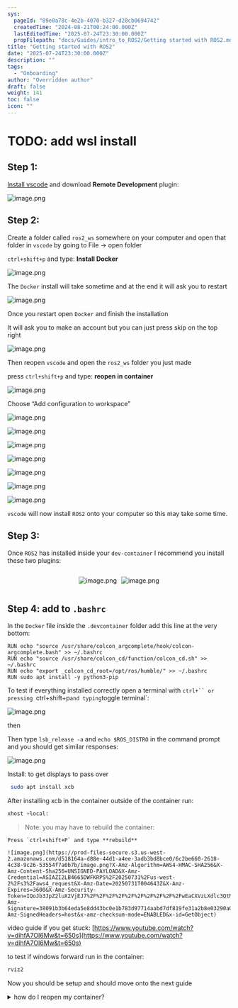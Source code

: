 ```yaml
---
sys:
  pageId: "89e0a78c-4e2b-4070-b327-d28cb0694742"
  createdTime: "2024-08-21T00:24:00.000Z"
  lastEditedTime: "2025-07-24T23:30:00.000Z"
  propFilepath: "docs/Guides/intro_to_ROS2/Getting started with ROS2.md"
title: "Getting started with ROS2"
date: "2025-07-24T23:30:00.000Z"
description: ""
tags:
  - "Onboarding"
author: "Overridden author"
draft: false
weight: 141
toc: false
icon: ""
---
```


# TODO: add wsl install

## Step 1:

[Install vscode](https://code.visualstudio.com/download) and download **Remote Development** plugin:

![image.png](https://prod-files-secure.s3.us-west-2.amazonaws.com/d518164a-d88e-44d1-a4ee-3adb3bd8bce0/efb52993-1881-4a40-b95e-6f020334f022/image.png?X-Amz-Algorithm=AWS4-HMAC-SHA256&X-Amz-Content-Sha256=UNSIGNED-PAYLOAD&X-Amz-Credential=ASIAZI2LB466URYBU4PM%2F20250731%2Fus-west-2%2Fs3%2Faws4_request&X-Amz-Date=20250731T004639Z&X-Amz-Expires=3600&X-Amz-Security-Token=IQoJb3JpZ2luX2VjEJ7%2F%2F%2F%2F%2F%2F%2F%2F%2F%2FwEaCXVzLXdlc3QtMiJHMEUCIDTtrUnOmzPlmhTt241xzP8Vqh3ud3Qj3AoMGxqen36cAiEArCwMbcLpJT%2FW8KmrNsHaqauqPiT4ZpTDRKRyz91ehXUqiAQIx%2F%2F%2F%2F%2F%2F%2F%2F%2F%2F%2FARAAGgw2Mzc0MjMxODM4MDUiDMBrCS3RuxF6pYLkxSrcA%2BBYitYaN3zESuqugfAR2c9k7BnBfgNZD5i57q35OoMP0uj3JcW2pdR7ho39IJ0PQ75hzH5P11IOJEpOPQdYxsiz6wmFhzeIM5XHVc%2FoQVgtvKuIvlnlMrdEz4qkLAbeFG8CsHM7CVlGwKuI0NSGywTx%2B4z85eKJmK3d0Yymtge1cv9ngnbwpECJpC6HCor4wSebT7ynlNlbKRAPpJ28q2by14dHRXAR8VTAf3Omj4S8gNfNPmdh3Mosrih%2FIzp2KLSo%2BsGIUVKU%2BNObpuZmuwaArjCqPgdv%2FQdDNE5aa6y6jEHCxCXxWxuYg1ex5tOtF7yRjPpWqAvldc3vSnpuvkrLFcndrLG5e91jbe5Fq5vV2ptBtxtY5Cy3Wa3NRvza7v8WkYP9aG%2Fzgfs9a4iMY9EyXkJY9Y2G%2Bz20RJcXGW0RM81XLPGNiMG2JtSe92T30Fy6bWjb8%2FuIqL0a%2B8LfFvpgzaIuimVy%2FVzvxdFkT1H2ihW43qSWA9Fv%2Fr4CLCGneuEcpw%2FqVvAirTZB10GFKQLl6CA7LMbIRSvOgARP%2BBQaoeEl7qe1SJ6tAoDCMb5cxn3QW9euNIWOoSxnochkdsahAZHmIDtk2GwgX%2FuBThpN9S%2FlLWgn4TMHghGKMNOlqsQGOqUBB1qkgu7RplrZo9Hw4mlAUC9VQNaq3Ne%2B8bnQok%2BIVkCbodS2xiQewnPndPfftyIlBdGEkboQcDg5T6JFFUeYvpINj3xSnhKrvvHPZPI%2F26IZaYtsCScMCxbvDQms3XGDXNHT1J21AdZg6arSZCAT0cPQn2k6lMZgETTXy5N4R3Bfr8GVTTflJWZJPyNFLRlfq5Z2aElDATQpyV%2BedNvkHIOrhUPs&X-Amz-Signature=d51dbfdbb0db0512c62ae661821a474c8c5bbabf4a505c0a36f683cfc76ccb17&X-Amz-SignedHeaders=host&x-amz-checksum-mode=ENABLED&x-id=GetObject)

## Step 2:

Create a folder called `ros2_ws` somewhere on your computer and open that folder in `vscode` by going to File → open folder 

`ctrl+shift+p` and type: **Install Docker**

![image.png](https://prod-files-secure.s3.us-west-2.amazonaws.com/d518164a-d88e-44d1-a4ee-3adb3bd8bce0/2269dc0e-1cd5-47ff-bceb-c04ad9b2eab0/image.png?X-Amz-Algorithm=AWS4-HMAC-SHA256&X-Amz-Content-Sha256=UNSIGNED-PAYLOAD&X-Amz-Credential=ASIAZI2LB466URYBU4PM%2F20250731%2Fus-west-2%2Fs3%2Faws4_request&X-Amz-Date=20250731T004639Z&X-Amz-Expires=3600&X-Amz-Security-Token=IQoJb3JpZ2luX2VjEJ7%2F%2F%2F%2F%2F%2F%2F%2F%2F%2FwEaCXVzLXdlc3QtMiJHMEUCIDTtrUnOmzPlmhTt241xzP8Vqh3ud3Qj3AoMGxqen36cAiEArCwMbcLpJT%2FW8KmrNsHaqauqPiT4ZpTDRKRyz91ehXUqiAQIx%2F%2F%2F%2F%2F%2F%2F%2F%2F%2F%2FARAAGgw2Mzc0MjMxODM4MDUiDMBrCS3RuxF6pYLkxSrcA%2BBYitYaN3zESuqugfAR2c9k7BnBfgNZD5i57q35OoMP0uj3JcW2pdR7ho39IJ0PQ75hzH5P11IOJEpOPQdYxsiz6wmFhzeIM5XHVc%2FoQVgtvKuIvlnlMrdEz4qkLAbeFG8CsHM7CVlGwKuI0NSGywTx%2B4z85eKJmK3d0Yymtge1cv9ngnbwpECJpC6HCor4wSebT7ynlNlbKRAPpJ28q2by14dHRXAR8VTAf3Omj4S8gNfNPmdh3Mosrih%2FIzp2KLSo%2BsGIUVKU%2BNObpuZmuwaArjCqPgdv%2FQdDNE5aa6y6jEHCxCXxWxuYg1ex5tOtF7yRjPpWqAvldc3vSnpuvkrLFcndrLG5e91jbe5Fq5vV2ptBtxtY5Cy3Wa3NRvza7v8WkYP9aG%2Fzgfs9a4iMY9EyXkJY9Y2G%2Bz20RJcXGW0RM81XLPGNiMG2JtSe92T30Fy6bWjb8%2FuIqL0a%2B8LfFvpgzaIuimVy%2FVzvxdFkT1H2ihW43qSWA9Fv%2Fr4CLCGneuEcpw%2FqVvAirTZB10GFKQLl6CA7LMbIRSvOgARP%2BBQaoeEl7qe1SJ6tAoDCMb5cxn3QW9euNIWOoSxnochkdsahAZHmIDtk2GwgX%2FuBThpN9S%2FlLWgn4TMHghGKMNOlqsQGOqUBB1qkgu7RplrZo9Hw4mlAUC9VQNaq3Ne%2B8bnQok%2BIVkCbodS2xiQewnPndPfftyIlBdGEkboQcDg5T6JFFUeYvpINj3xSnhKrvvHPZPI%2F26IZaYtsCScMCxbvDQms3XGDXNHT1J21AdZg6arSZCAT0cPQn2k6lMZgETTXy5N4R3Bfr8GVTTflJWZJPyNFLRlfq5Z2aElDATQpyV%2BedNvkHIOrhUPs&X-Amz-Signature=9137548d52db2a160d46e915b51792d49be4f0668268733356ad1b5d006d6dfb&X-Amz-SignedHeaders=host&x-amz-checksum-mode=ENABLED&x-id=GetObject)

The `Docker` install will take sometime and at the end it will ask you to restart

![image.png](https://prod-files-secure.s3.us-west-2.amazonaws.com/d518164a-d88e-44d1-a4ee-3adb3bd8bce0/ed233f78-be33-4b1f-b89c-9c346c0e961e/image.png?X-Amz-Algorithm=AWS4-HMAC-SHA256&X-Amz-Content-Sha256=UNSIGNED-PAYLOAD&X-Amz-Credential=ASIAZI2LB466URYBU4PM%2F20250731%2Fus-west-2%2Fs3%2Faws4_request&X-Amz-Date=20250731T004639Z&X-Amz-Expires=3600&X-Amz-Security-Token=IQoJb3JpZ2luX2VjEJ7%2F%2F%2F%2F%2F%2F%2F%2F%2F%2FwEaCXVzLXdlc3QtMiJHMEUCIDTtrUnOmzPlmhTt241xzP8Vqh3ud3Qj3AoMGxqen36cAiEArCwMbcLpJT%2FW8KmrNsHaqauqPiT4ZpTDRKRyz91ehXUqiAQIx%2F%2F%2F%2F%2F%2F%2F%2F%2F%2F%2FARAAGgw2Mzc0MjMxODM4MDUiDMBrCS3RuxF6pYLkxSrcA%2BBYitYaN3zESuqugfAR2c9k7BnBfgNZD5i57q35OoMP0uj3JcW2pdR7ho39IJ0PQ75hzH5P11IOJEpOPQdYxsiz6wmFhzeIM5XHVc%2FoQVgtvKuIvlnlMrdEz4qkLAbeFG8CsHM7CVlGwKuI0NSGywTx%2B4z85eKJmK3d0Yymtge1cv9ngnbwpECJpC6HCor4wSebT7ynlNlbKRAPpJ28q2by14dHRXAR8VTAf3Omj4S8gNfNPmdh3Mosrih%2FIzp2KLSo%2BsGIUVKU%2BNObpuZmuwaArjCqPgdv%2FQdDNE5aa6y6jEHCxCXxWxuYg1ex5tOtF7yRjPpWqAvldc3vSnpuvkrLFcndrLG5e91jbe5Fq5vV2ptBtxtY5Cy3Wa3NRvza7v8WkYP9aG%2Fzgfs9a4iMY9EyXkJY9Y2G%2Bz20RJcXGW0RM81XLPGNiMG2JtSe92T30Fy6bWjb8%2FuIqL0a%2B8LfFvpgzaIuimVy%2FVzvxdFkT1H2ihW43qSWA9Fv%2Fr4CLCGneuEcpw%2FqVvAirTZB10GFKQLl6CA7LMbIRSvOgARP%2BBQaoeEl7qe1SJ6tAoDCMb5cxn3QW9euNIWOoSxnochkdsahAZHmIDtk2GwgX%2FuBThpN9S%2FlLWgn4TMHghGKMNOlqsQGOqUBB1qkgu7RplrZo9Hw4mlAUC9VQNaq3Ne%2B8bnQok%2BIVkCbodS2xiQewnPndPfftyIlBdGEkboQcDg5T6JFFUeYvpINj3xSnhKrvvHPZPI%2F26IZaYtsCScMCxbvDQms3XGDXNHT1J21AdZg6arSZCAT0cPQn2k6lMZgETTXy5N4R3Bfr8GVTTflJWZJPyNFLRlfq5Z2aElDATQpyV%2BedNvkHIOrhUPs&X-Amz-Signature=d5ee86f8d57494b9fec6d07f23adf622234e089a96fb54f07da9dddb3e47b7a9&X-Amz-SignedHeaders=host&x-amz-checksum-mode=ENABLED&x-id=GetObject)

Once you restart open `Docker` and finish the installation

It will ask you to make an account but you can just press skip on the top right

![image.png](https://prod-files-secure.s3.us-west-2.amazonaws.com/d518164a-d88e-44d1-a4ee-3adb3bd8bce0/21010ad9-1659-4fd9-9f59-9932a09b2a3d/image.png?X-Amz-Algorithm=AWS4-HMAC-SHA256&X-Amz-Content-Sha256=UNSIGNED-PAYLOAD&X-Amz-Credential=ASIAZI2LB466URYBU4PM%2F20250731%2Fus-west-2%2Fs3%2Faws4_request&X-Amz-Date=20250731T004639Z&X-Amz-Expires=3600&X-Amz-Security-Token=IQoJb3JpZ2luX2VjEJ7%2F%2F%2F%2F%2F%2F%2F%2F%2F%2FwEaCXVzLXdlc3QtMiJHMEUCIDTtrUnOmzPlmhTt241xzP8Vqh3ud3Qj3AoMGxqen36cAiEArCwMbcLpJT%2FW8KmrNsHaqauqPiT4ZpTDRKRyz91ehXUqiAQIx%2F%2F%2F%2F%2F%2F%2F%2F%2F%2F%2FARAAGgw2Mzc0MjMxODM4MDUiDMBrCS3RuxF6pYLkxSrcA%2BBYitYaN3zESuqugfAR2c9k7BnBfgNZD5i57q35OoMP0uj3JcW2pdR7ho39IJ0PQ75hzH5P11IOJEpOPQdYxsiz6wmFhzeIM5XHVc%2FoQVgtvKuIvlnlMrdEz4qkLAbeFG8CsHM7CVlGwKuI0NSGywTx%2B4z85eKJmK3d0Yymtge1cv9ngnbwpECJpC6HCor4wSebT7ynlNlbKRAPpJ28q2by14dHRXAR8VTAf3Omj4S8gNfNPmdh3Mosrih%2FIzp2KLSo%2BsGIUVKU%2BNObpuZmuwaArjCqPgdv%2FQdDNE5aa6y6jEHCxCXxWxuYg1ex5tOtF7yRjPpWqAvldc3vSnpuvkrLFcndrLG5e91jbe5Fq5vV2ptBtxtY5Cy3Wa3NRvza7v8WkYP9aG%2Fzgfs9a4iMY9EyXkJY9Y2G%2Bz20RJcXGW0RM81XLPGNiMG2JtSe92T30Fy6bWjb8%2FuIqL0a%2B8LfFvpgzaIuimVy%2FVzvxdFkT1H2ihW43qSWA9Fv%2Fr4CLCGneuEcpw%2FqVvAirTZB10GFKQLl6CA7LMbIRSvOgARP%2BBQaoeEl7qe1SJ6tAoDCMb5cxn3QW9euNIWOoSxnochkdsahAZHmIDtk2GwgX%2FuBThpN9S%2FlLWgn4TMHghGKMNOlqsQGOqUBB1qkgu7RplrZo9Hw4mlAUC9VQNaq3Ne%2B8bnQok%2BIVkCbodS2xiQewnPndPfftyIlBdGEkboQcDg5T6JFFUeYvpINj3xSnhKrvvHPZPI%2F26IZaYtsCScMCxbvDQms3XGDXNHT1J21AdZg6arSZCAT0cPQn2k6lMZgETTXy5N4R3Bfr8GVTTflJWZJPyNFLRlfq5Z2aElDATQpyV%2BedNvkHIOrhUPs&X-Amz-Signature=c656074972f9eaf64fb25310bbcc5a122430699a7b7e466ebef4ac4015991b2d&X-Amz-SignedHeaders=host&x-amz-checksum-mode=ENABLED&x-id=GetObject)

Then reopen `vscode` and open the `ros2_ws` folder you just made

press `ctrl+shift+p` and type: **reopen in container**

![image.png](https://prod-files-secure.s3.us-west-2.amazonaws.com/d518164a-d88e-44d1-a4ee-3adb3bd8bce0/4e93b8c2-41ad-488c-8095-c74205196118/image.png?X-Amz-Algorithm=AWS4-HMAC-SHA256&X-Amz-Content-Sha256=UNSIGNED-PAYLOAD&X-Amz-Credential=ASIAZI2LB466URYBU4PM%2F20250731%2Fus-west-2%2Fs3%2Faws4_request&X-Amz-Date=20250731T004639Z&X-Amz-Expires=3600&X-Amz-Security-Token=IQoJb3JpZ2luX2VjEJ7%2F%2F%2F%2F%2F%2F%2F%2F%2F%2FwEaCXVzLXdlc3QtMiJHMEUCIDTtrUnOmzPlmhTt241xzP8Vqh3ud3Qj3AoMGxqen36cAiEArCwMbcLpJT%2FW8KmrNsHaqauqPiT4ZpTDRKRyz91ehXUqiAQIx%2F%2F%2F%2F%2F%2F%2F%2F%2F%2F%2FARAAGgw2Mzc0MjMxODM4MDUiDMBrCS3RuxF6pYLkxSrcA%2BBYitYaN3zESuqugfAR2c9k7BnBfgNZD5i57q35OoMP0uj3JcW2pdR7ho39IJ0PQ75hzH5P11IOJEpOPQdYxsiz6wmFhzeIM5XHVc%2FoQVgtvKuIvlnlMrdEz4qkLAbeFG8CsHM7CVlGwKuI0NSGywTx%2B4z85eKJmK3d0Yymtge1cv9ngnbwpECJpC6HCor4wSebT7ynlNlbKRAPpJ28q2by14dHRXAR8VTAf3Omj4S8gNfNPmdh3Mosrih%2FIzp2KLSo%2BsGIUVKU%2BNObpuZmuwaArjCqPgdv%2FQdDNE5aa6y6jEHCxCXxWxuYg1ex5tOtF7yRjPpWqAvldc3vSnpuvkrLFcndrLG5e91jbe5Fq5vV2ptBtxtY5Cy3Wa3NRvza7v8WkYP9aG%2Fzgfs9a4iMY9EyXkJY9Y2G%2Bz20RJcXGW0RM81XLPGNiMG2JtSe92T30Fy6bWjb8%2FuIqL0a%2B8LfFvpgzaIuimVy%2FVzvxdFkT1H2ihW43qSWA9Fv%2Fr4CLCGneuEcpw%2FqVvAirTZB10GFKQLl6CA7LMbIRSvOgARP%2BBQaoeEl7qe1SJ6tAoDCMb5cxn3QW9euNIWOoSxnochkdsahAZHmIDtk2GwgX%2FuBThpN9S%2FlLWgn4TMHghGKMNOlqsQGOqUBB1qkgu7RplrZo9Hw4mlAUC9VQNaq3Ne%2B8bnQok%2BIVkCbodS2xiQewnPndPfftyIlBdGEkboQcDg5T6JFFUeYvpINj3xSnhKrvvHPZPI%2F26IZaYtsCScMCxbvDQms3XGDXNHT1J21AdZg6arSZCAT0cPQn2k6lMZgETTXy5N4R3Bfr8GVTTflJWZJPyNFLRlfq5Z2aElDATQpyV%2BedNvkHIOrhUPs&X-Amz-Signature=316ff2e9cfe61eb519104d8ff08e70978cffc9411710524aeda8f96b76dd702e&X-Amz-SignedHeaders=host&x-amz-checksum-mode=ENABLED&x-id=GetObject)

Choose “Add configuration to workspace”

![image.png](https://prod-files-secure.s3.us-west-2.amazonaws.com/d518164a-d88e-44d1-a4ee-3adb3bd8bce0/9560b282-5060-4989-ba37-97e7b2c22476/image.png?X-Amz-Algorithm=AWS4-HMAC-SHA256&X-Amz-Content-Sha256=UNSIGNED-PAYLOAD&X-Amz-Credential=ASIAZI2LB466URYBU4PM%2F20250731%2Fus-west-2%2Fs3%2Faws4_request&X-Amz-Date=20250731T004639Z&X-Amz-Expires=3600&X-Amz-Security-Token=IQoJb3JpZ2luX2VjEJ7%2F%2F%2F%2F%2F%2F%2F%2F%2F%2FwEaCXVzLXdlc3QtMiJHMEUCIDTtrUnOmzPlmhTt241xzP8Vqh3ud3Qj3AoMGxqen36cAiEArCwMbcLpJT%2FW8KmrNsHaqauqPiT4ZpTDRKRyz91ehXUqiAQIx%2F%2F%2F%2F%2F%2F%2F%2F%2F%2F%2FARAAGgw2Mzc0MjMxODM4MDUiDMBrCS3RuxF6pYLkxSrcA%2BBYitYaN3zESuqugfAR2c9k7BnBfgNZD5i57q35OoMP0uj3JcW2pdR7ho39IJ0PQ75hzH5P11IOJEpOPQdYxsiz6wmFhzeIM5XHVc%2FoQVgtvKuIvlnlMrdEz4qkLAbeFG8CsHM7CVlGwKuI0NSGywTx%2B4z85eKJmK3d0Yymtge1cv9ngnbwpECJpC6HCor4wSebT7ynlNlbKRAPpJ28q2by14dHRXAR8VTAf3Omj4S8gNfNPmdh3Mosrih%2FIzp2KLSo%2BsGIUVKU%2BNObpuZmuwaArjCqPgdv%2FQdDNE5aa6y6jEHCxCXxWxuYg1ex5tOtF7yRjPpWqAvldc3vSnpuvkrLFcndrLG5e91jbe5Fq5vV2ptBtxtY5Cy3Wa3NRvza7v8WkYP9aG%2Fzgfs9a4iMY9EyXkJY9Y2G%2Bz20RJcXGW0RM81XLPGNiMG2JtSe92T30Fy6bWjb8%2FuIqL0a%2B8LfFvpgzaIuimVy%2FVzvxdFkT1H2ihW43qSWA9Fv%2Fr4CLCGneuEcpw%2FqVvAirTZB10GFKQLl6CA7LMbIRSvOgARP%2BBQaoeEl7qe1SJ6tAoDCMb5cxn3QW9euNIWOoSxnochkdsahAZHmIDtk2GwgX%2FuBThpN9S%2FlLWgn4TMHghGKMNOlqsQGOqUBB1qkgu7RplrZo9Hw4mlAUC9VQNaq3Ne%2B8bnQok%2BIVkCbodS2xiQewnPndPfftyIlBdGEkboQcDg5T6JFFUeYvpINj3xSnhKrvvHPZPI%2F26IZaYtsCScMCxbvDQms3XGDXNHT1J21AdZg6arSZCAT0cPQn2k6lMZgETTXy5N4R3Bfr8GVTTflJWZJPyNFLRlfq5Z2aElDATQpyV%2BedNvkHIOrhUPs&X-Amz-Signature=a22bec74a6fa271a8e61d3160d4df369f3bb34d2f84f96344d6854993c9f52b9&X-Amz-SignedHeaders=host&x-amz-checksum-mode=ENABLED&x-id=GetObject)

![image.png](https://prod-files-secure.s3.us-west-2.amazonaws.com/d518164a-d88e-44d1-a4ee-3adb3bd8bce0/2ee63f81-886b-48e8-a553-dc6e5eac99e4/image.png?X-Amz-Algorithm=AWS4-HMAC-SHA256&X-Amz-Content-Sha256=UNSIGNED-PAYLOAD&X-Amz-Credential=ASIAZI2LB466URYBU4PM%2F20250731%2Fus-west-2%2Fs3%2Faws4_request&X-Amz-Date=20250731T004639Z&X-Amz-Expires=3600&X-Amz-Security-Token=IQoJb3JpZ2luX2VjEJ7%2F%2F%2F%2F%2F%2F%2F%2F%2F%2FwEaCXVzLXdlc3QtMiJHMEUCIDTtrUnOmzPlmhTt241xzP8Vqh3ud3Qj3AoMGxqen36cAiEArCwMbcLpJT%2FW8KmrNsHaqauqPiT4ZpTDRKRyz91ehXUqiAQIx%2F%2F%2F%2F%2F%2F%2F%2F%2F%2F%2FARAAGgw2Mzc0MjMxODM4MDUiDMBrCS3RuxF6pYLkxSrcA%2BBYitYaN3zESuqugfAR2c9k7BnBfgNZD5i57q35OoMP0uj3JcW2pdR7ho39IJ0PQ75hzH5P11IOJEpOPQdYxsiz6wmFhzeIM5XHVc%2FoQVgtvKuIvlnlMrdEz4qkLAbeFG8CsHM7CVlGwKuI0NSGywTx%2B4z85eKJmK3d0Yymtge1cv9ngnbwpECJpC6HCor4wSebT7ynlNlbKRAPpJ28q2by14dHRXAR8VTAf3Omj4S8gNfNPmdh3Mosrih%2FIzp2KLSo%2BsGIUVKU%2BNObpuZmuwaArjCqPgdv%2FQdDNE5aa6y6jEHCxCXxWxuYg1ex5tOtF7yRjPpWqAvldc3vSnpuvkrLFcndrLG5e91jbe5Fq5vV2ptBtxtY5Cy3Wa3NRvza7v8WkYP9aG%2Fzgfs9a4iMY9EyXkJY9Y2G%2Bz20RJcXGW0RM81XLPGNiMG2JtSe92T30Fy6bWjb8%2FuIqL0a%2B8LfFvpgzaIuimVy%2FVzvxdFkT1H2ihW43qSWA9Fv%2Fr4CLCGneuEcpw%2FqVvAirTZB10GFKQLl6CA7LMbIRSvOgARP%2BBQaoeEl7qe1SJ6tAoDCMb5cxn3QW9euNIWOoSxnochkdsahAZHmIDtk2GwgX%2FuBThpN9S%2FlLWgn4TMHghGKMNOlqsQGOqUBB1qkgu7RplrZo9Hw4mlAUC9VQNaq3Ne%2B8bnQok%2BIVkCbodS2xiQewnPndPfftyIlBdGEkboQcDg5T6JFFUeYvpINj3xSnhKrvvHPZPI%2F26IZaYtsCScMCxbvDQms3XGDXNHT1J21AdZg6arSZCAT0cPQn2k6lMZgETTXy5N4R3Bfr8GVTTflJWZJPyNFLRlfq5Z2aElDATQpyV%2BedNvkHIOrhUPs&X-Amz-Signature=5feaee2ca28ac2fb49cb452baf52da9e752e27dba65e9771cd476960c6cce462&X-Amz-SignedHeaders=host&x-amz-checksum-mode=ENABLED&x-id=GetObject)

![image.png](https://prod-files-secure.s3.us-west-2.amazonaws.com/d518164a-d88e-44d1-a4ee-3adb3bd8bce0/e0fd626c-c8b6-4b2c-95d1-fa4c26514504/image.png?X-Amz-Algorithm=AWS4-HMAC-SHA256&X-Amz-Content-Sha256=UNSIGNED-PAYLOAD&X-Amz-Credential=ASIAZI2LB466URYBU4PM%2F20250731%2Fus-west-2%2Fs3%2Faws4_request&X-Amz-Date=20250731T004639Z&X-Amz-Expires=3600&X-Amz-Security-Token=IQoJb3JpZ2luX2VjEJ7%2F%2F%2F%2F%2F%2F%2F%2F%2F%2FwEaCXVzLXdlc3QtMiJHMEUCIDTtrUnOmzPlmhTt241xzP8Vqh3ud3Qj3AoMGxqen36cAiEArCwMbcLpJT%2FW8KmrNsHaqauqPiT4ZpTDRKRyz91ehXUqiAQIx%2F%2F%2F%2F%2F%2F%2F%2F%2F%2F%2FARAAGgw2Mzc0MjMxODM4MDUiDMBrCS3RuxF6pYLkxSrcA%2BBYitYaN3zESuqugfAR2c9k7BnBfgNZD5i57q35OoMP0uj3JcW2pdR7ho39IJ0PQ75hzH5P11IOJEpOPQdYxsiz6wmFhzeIM5XHVc%2FoQVgtvKuIvlnlMrdEz4qkLAbeFG8CsHM7CVlGwKuI0NSGywTx%2B4z85eKJmK3d0Yymtge1cv9ngnbwpECJpC6HCor4wSebT7ynlNlbKRAPpJ28q2by14dHRXAR8VTAf3Omj4S8gNfNPmdh3Mosrih%2FIzp2KLSo%2BsGIUVKU%2BNObpuZmuwaArjCqPgdv%2FQdDNE5aa6y6jEHCxCXxWxuYg1ex5tOtF7yRjPpWqAvldc3vSnpuvkrLFcndrLG5e91jbe5Fq5vV2ptBtxtY5Cy3Wa3NRvza7v8WkYP9aG%2Fzgfs9a4iMY9EyXkJY9Y2G%2Bz20RJcXGW0RM81XLPGNiMG2JtSe92T30Fy6bWjb8%2FuIqL0a%2B8LfFvpgzaIuimVy%2FVzvxdFkT1H2ihW43qSWA9Fv%2Fr4CLCGneuEcpw%2FqVvAirTZB10GFKQLl6CA7LMbIRSvOgARP%2BBQaoeEl7qe1SJ6tAoDCMb5cxn3QW9euNIWOoSxnochkdsahAZHmIDtk2GwgX%2FuBThpN9S%2FlLWgn4TMHghGKMNOlqsQGOqUBB1qkgu7RplrZo9Hw4mlAUC9VQNaq3Ne%2B8bnQok%2BIVkCbodS2xiQewnPndPfftyIlBdGEkboQcDg5T6JFFUeYvpINj3xSnhKrvvHPZPI%2F26IZaYtsCScMCxbvDQms3XGDXNHT1J21AdZg6arSZCAT0cPQn2k6lMZgETTXy5N4R3Bfr8GVTTflJWZJPyNFLRlfq5Z2aElDATQpyV%2BedNvkHIOrhUPs&X-Amz-Signature=5a0880c01b1335102d5b03e56f5a56380bb4aebcc4d5b460db65d7a6a975aa9e&X-Amz-SignedHeaders=host&x-amz-checksum-mode=ENABLED&x-id=GetObject)

![image.png](https://prod-files-secure.s3.us-west-2.amazonaws.com/d518164a-d88e-44d1-a4ee-3adb3bd8bce0/a2e13f50-d2ab-4719-a4c2-7ced634bfc9d/image.png?X-Amz-Algorithm=AWS4-HMAC-SHA256&X-Amz-Content-Sha256=UNSIGNED-PAYLOAD&X-Amz-Credential=ASIAZI2LB466URYBU4PM%2F20250731%2Fus-west-2%2Fs3%2Faws4_request&X-Amz-Date=20250731T004639Z&X-Amz-Expires=3600&X-Amz-Security-Token=IQoJb3JpZ2luX2VjEJ7%2F%2F%2F%2F%2F%2F%2F%2F%2F%2FwEaCXVzLXdlc3QtMiJHMEUCIDTtrUnOmzPlmhTt241xzP8Vqh3ud3Qj3AoMGxqen36cAiEArCwMbcLpJT%2FW8KmrNsHaqauqPiT4ZpTDRKRyz91ehXUqiAQIx%2F%2F%2F%2F%2F%2F%2F%2F%2F%2F%2FARAAGgw2Mzc0MjMxODM4MDUiDMBrCS3RuxF6pYLkxSrcA%2BBYitYaN3zESuqugfAR2c9k7BnBfgNZD5i57q35OoMP0uj3JcW2pdR7ho39IJ0PQ75hzH5P11IOJEpOPQdYxsiz6wmFhzeIM5XHVc%2FoQVgtvKuIvlnlMrdEz4qkLAbeFG8CsHM7CVlGwKuI0NSGywTx%2B4z85eKJmK3d0Yymtge1cv9ngnbwpECJpC6HCor4wSebT7ynlNlbKRAPpJ28q2by14dHRXAR8VTAf3Omj4S8gNfNPmdh3Mosrih%2FIzp2KLSo%2BsGIUVKU%2BNObpuZmuwaArjCqPgdv%2FQdDNE5aa6y6jEHCxCXxWxuYg1ex5tOtF7yRjPpWqAvldc3vSnpuvkrLFcndrLG5e91jbe5Fq5vV2ptBtxtY5Cy3Wa3NRvza7v8WkYP9aG%2Fzgfs9a4iMY9EyXkJY9Y2G%2Bz20RJcXGW0RM81XLPGNiMG2JtSe92T30Fy6bWjb8%2FuIqL0a%2B8LfFvpgzaIuimVy%2FVzvxdFkT1H2ihW43qSWA9Fv%2Fr4CLCGneuEcpw%2FqVvAirTZB10GFKQLl6CA7LMbIRSvOgARP%2BBQaoeEl7qe1SJ6tAoDCMb5cxn3QW9euNIWOoSxnochkdsahAZHmIDtk2GwgX%2FuBThpN9S%2FlLWgn4TMHghGKMNOlqsQGOqUBB1qkgu7RplrZo9Hw4mlAUC9VQNaq3Ne%2B8bnQok%2BIVkCbodS2xiQewnPndPfftyIlBdGEkboQcDg5T6JFFUeYvpINj3xSnhKrvvHPZPI%2F26IZaYtsCScMCxbvDQms3XGDXNHT1J21AdZg6arSZCAT0cPQn2k6lMZgETTXy5N4R3Bfr8GVTTflJWZJPyNFLRlfq5Z2aElDATQpyV%2BedNvkHIOrhUPs&X-Amz-Signature=b5c1a9957a316e5aa7e4bd3df4dfb6f39f34d312d192b90b01272203e86b6cf3&X-Amz-SignedHeaders=host&x-amz-checksum-mode=ENABLED&x-id=GetObject)

![image.png](https://prod-files-secure.s3.us-west-2.amazonaws.com/d518164a-d88e-44d1-a4ee-3adb3bd8bce0/6cc478ad-aaba-4bf7-9fcc-403277ab896c/image.png?X-Amz-Algorithm=AWS4-HMAC-SHA256&X-Amz-Content-Sha256=UNSIGNED-PAYLOAD&X-Amz-Credential=ASIAZI2LB466URYBU4PM%2F20250731%2Fus-west-2%2Fs3%2Faws4_request&X-Amz-Date=20250731T004639Z&X-Amz-Expires=3600&X-Amz-Security-Token=IQoJb3JpZ2luX2VjEJ7%2F%2F%2F%2F%2F%2F%2F%2F%2F%2FwEaCXVzLXdlc3QtMiJHMEUCIDTtrUnOmzPlmhTt241xzP8Vqh3ud3Qj3AoMGxqen36cAiEArCwMbcLpJT%2FW8KmrNsHaqauqPiT4ZpTDRKRyz91ehXUqiAQIx%2F%2F%2F%2F%2F%2F%2F%2F%2F%2F%2FARAAGgw2Mzc0MjMxODM4MDUiDMBrCS3RuxF6pYLkxSrcA%2BBYitYaN3zESuqugfAR2c9k7BnBfgNZD5i57q35OoMP0uj3JcW2pdR7ho39IJ0PQ75hzH5P11IOJEpOPQdYxsiz6wmFhzeIM5XHVc%2FoQVgtvKuIvlnlMrdEz4qkLAbeFG8CsHM7CVlGwKuI0NSGywTx%2B4z85eKJmK3d0Yymtge1cv9ngnbwpECJpC6HCor4wSebT7ynlNlbKRAPpJ28q2by14dHRXAR8VTAf3Omj4S8gNfNPmdh3Mosrih%2FIzp2KLSo%2BsGIUVKU%2BNObpuZmuwaArjCqPgdv%2FQdDNE5aa6y6jEHCxCXxWxuYg1ex5tOtF7yRjPpWqAvldc3vSnpuvkrLFcndrLG5e91jbe5Fq5vV2ptBtxtY5Cy3Wa3NRvza7v8WkYP9aG%2Fzgfs9a4iMY9EyXkJY9Y2G%2Bz20RJcXGW0RM81XLPGNiMG2JtSe92T30Fy6bWjb8%2FuIqL0a%2B8LfFvpgzaIuimVy%2FVzvxdFkT1H2ihW43qSWA9Fv%2Fr4CLCGneuEcpw%2FqVvAirTZB10GFKQLl6CA7LMbIRSvOgARP%2BBQaoeEl7qe1SJ6tAoDCMb5cxn3QW9euNIWOoSxnochkdsahAZHmIDtk2GwgX%2FuBThpN9S%2FlLWgn4TMHghGKMNOlqsQGOqUBB1qkgu7RplrZo9Hw4mlAUC9VQNaq3Ne%2B8bnQok%2BIVkCbodS2xiQewnPndPfftyIlBdGEkboQcDg5T6JFFUeYvpINj3xSnhKrvvHPZPI%2F26IZaYtsCScMCxbvDQms3XGDXNHT1J21AdZg6arSZCAT0cPQn2k6lMZgETTXy5N4R3Bfr8GVTTflJWZJPyNFLRlfq5Z2aElDATQpyV%2BedNvkHIOrhUPs&X-Amz-Signature=8704e9eabdcea45c25d51eab23a78bfca85410e0747befc86fa5aa59ed712833&X-Amz-SignedHeaders=host&x-amz-checksum-mode=ENABLED&x-id=GetObject)

![image.png](https://prod-files-secure.s3.us-west-2.amazonaws.com/d518164a-d88e-44d1-a4ee-3adb3bd8bce0/53255b28-f75e-430f-b9e3-c0ac8577e42b/image.png?X-Amz-Algorithm=AWS4-HMAC-SHA256&X-Amz-Content-Sha256=UNSIGNED-PAYLOAD&X-Amz-Credential=ASIAZI2LB466URYBU4PM%2F20250731%2Fus-west-2%2Fs3%2Faws4_request&X-Amz-Date=20250731T004639Z&X-Amz-Expires=3600&X-Amz-Security-Token=IQoJb3JpZ2luX2VjEJ7%2F%2F%2F%2F%2F%2F%2F%2F%2F%2FwEaCXVzLXdlc3QtMiJHMEUCIDTtrUnOmzPlmhTt241xzP8Vqh3ud3Qj3AoMGxqen36cAiEArCwMbcLpJT%2FW8KmrNsHaqauqPiT4ZpTDRKRyz91ehXUqiAQIx%2F%2F%2F%2F%2F%2F%2F%2F%2F%2F%2FARAAGgw2Mzc0MjMxODM4MDUiDMBrCS3RuxF6pYLkxSrcA%2BBYitYaN3zESuqugfAR2c9k7BnBfgNZD5i57q35OoMP0uj3JcW2pdR7ho39IJ0PQ75hzH5P11IOJEpOPQdYxsiz6wmFhzeIM5XHVc%2FoQVgtvKuIvlnlMrdEz4qkLAbeFG8CsHM7CVlGwKuI0NSGywTx%2B4z85eKJmK3d0Yymtge1cv9ngnbwpECJpC6HCor4wSebT7ynlNlbKRAPpJ28q2by14dHRXAR8VTAf3Omj4S8gNfNPmdh3Mosrih%2FIzp2KLSo%2BsGIUVKU%2BNObpuZmuwaArjCqPgdv%2FQdDNE5aa6y6jEHCxCXxWxuYg1ex5tOtF7yRjPpWqAvldc3vSnpuvkrLFcndrLG5e91jbe5Fq5vV2ptBtxtY5Cy3Wa3NRvza7v8WkYP9aG%2Fzgfs9a4iMY9EyXkJY9Y2G%2Bz20RJcXGW0RM81XLPGNiMG2JtSe92T30Fy6bWjb8%2FuIqL0a%2B8LfFvpgzaIuimVy%2FVzvxdFkT1H2ihW43qSWA9Fv%2Fr4CLCGneuEcpw%2FqVvAirTZB10GFKQLl6CA7LMbIRSvOgARP%2BBQaoeEl7qe1SJ6tAoDCMb5cxn3QW9euNIWOoSxnochkdsahAZHmIDtk2GwgX%2FuBThpN9S%2FlLWgn4TMHghGKMNOlqsQGOqUBB1qkgu7RplrZo9Hw4mlAUC9VQNaq3Ne%2B8bnQok%2BIVkCbodS2xiQewnPndPfftyIlBdGEkboQcDg5T6JFFUeYvpINj3xSnhKrvvHPZPI%2F26IZaYtsCScMCxbvDQms3XGDXNHT1J21AdZg6arSZCAT0cPQn2k6lMZgETTXy5N4R3Bfr8GVTTflJWZJPyNFLRlfq5Z2aElDATQpyV%2BedNvkHIOrhUPs&X-Amz-Signature=9e853bd53459d79ce5f5ddb899d02844d9e17674cc2d532297eaebaa6811c99d&X-Amz-SignedHeaders=host&x-amz-checksum-mode=ENABLED&x-id=GetObject)

![image.png](https://prod-files-secure.s3.us-west-2.amazonaws.com/d518164a-d88e-44d1-a4ee-3adb3bd8bce0/7c562767-5af9-4ffb-97d1-327bcdf4ee00/image.png?X-Amz-Algorithm=AWS4-HMAC-SHA256&X-Amz-Content-Sha256=UNSIGNED-PAYLOAD&X-Amz-Credential=ASIAZI2LB466URYBU4PM%2F20250731%2Fus-west-2%2Fs3%2Faws4_request&X-Amz-Date=20250731T004639Z&X-Amz-Expires=3600&X-Amz-Security-Token=IQoJb3JpZ2luX2VjEJ7%2F%2F%2F%2F%2F%2F%2F%2F%2F%2FwEaCXVzLXdlc3QtMiJHMEUCIDTtrUnOmzPlmhTt241xzP8Vqh3ud3Qj3AoMGxqen36cAiEArCwMbcLpJT%2FW8KmrNsHaqauqPiT4ZpTDRKRyz91ehXUqiAQIx%2F%2F%2F%2F%2F%2F%2F%2F%2F%2F%2FARAAGgw2Mzc0MjMxODM4MDUiDMBrCS3RuxF6pYLkxSrcA%2BBYitYaN3zESuqugfAR2c9k7BnBfgNZD5i57q35OoMP0uj3JcW2pdR7ho39IJ0PQ75hzH5P11IOJEpOPQdYxsiz6wmFhzeIM5XHVc%2FoQVgtvKuIvlnlMrdEz4qkLAbeFG8CsHM7CVlGwKuI0NSGywTx%2B4z85eKJmK3d0Yymtge1cv9ngnbwpECJpC6HCor4wSebT7ynlNlbKRAPpJ28q2by14dHRXAR8VTAf3Omj4S8gNfNPmdh3Mosrih%2FIzp2KLSo%2BsGIUVKU%2BNObpuZmuwaArjCqPgdv%2FQdDNE5aa6y6jEHCxCXxWxuYg1ex5tOtF7yRjPpWqAvldc3vSnpuvkrLFcndrLG5e91jbe5Fq5vV2ptBtxtY5Cy3Wa3NRvza7v8WkYP9aG%2Fzgfs9a4iMY9EyXkJY9Y2G%2Bz20RJcXGW0RM81XLPGNiMG2JtSe92T30Fy6bWjb8%2FuIqL0a%2B8LfFvpgzaIuimVy%2FVzvxdFkT1H2ihW43qSWA9Fv%2Fr4CLCGneuEcpw%2FqVvAirTZB10GFKQLl6CA7LMbIRSvOgARP%2BBQaoeEl7qe1SJ6tAoDCMb5cxn3QW9euNIWOoSxnochkdsahAZHmIDtk2GwgX%2FuBThpN9S%2FlLWgn4TMHghGKMNOlqsQGOqUBB1qkgu7RplrZo9Hw4mlAUC9VQNaq3Ne%2B8bnQok%2BIVkCbodS2xiQewnPndPfftyIlBdGEkboQcDg5T6JFFUeYvpINj3xSnhKrvvHPZPI%2F26IZaYtsCScMCxbvDQms3XGDXNHT1J21AdZg6arSZCAT0cPQn2k6lMZgETTXy5N4R3Bfr8GVTTflJWZJPyNFLRlfq5Z2aElDATQpyV%2BedNvkHIOrhUPs&X-Amz-Signature=885ec6b5913b881e3d6f30ffe1c2ec4da4635b3e2adf2dd77b6a2fa0779f219b&X-Amz-SignedHeaders=host&x-amz-checksum-mode=ENABLED&x-id=GetObject)

`vscode` will now install `ROS2` onto your computer so this may take some time.

## Step 3:

Once `ROS2` has installed inside your `dev-container` I recommend you install these two plugins:

<div style="display: flex;flex-direction: row; column-gap:10px; max-width: 630px;justify-content: center;">
<div>

![image.png](https://prod-files-secure.s3.us-west-2.amazonaws.com/d518164a-d88e-44d1-a4ee-3adb3bd8bce0/3fc3d550-5a54-4ba1-ba6b-faa01cdb7369/image.png?X-Amz-Algorithm=AWS4-HMAC-SHA256&X-Amz-Content-Sha256=UNSIGNED-PAYLOAD&X-Amz-Credential=ASIAZI2LB4666RO5ZTWJ%2F20250731%2Fus-west-2%2Fs3%2Faws4_request&X-Amz-Date=20250731T004642Z&X-Amz-Expires=3600&X-Amz-Security-Token=IQoJb3JpZ2luX2VjEJ7%2F%2F%2F%2F%2F%2F%2F%2F%2F%2FwEaCXVzLXdlc3QtMiJGMEQCIFgg77e4PyAx20SyVVcJtwe0ltd0OVcRtCPRsai6OGbuAiB4x9Z9kcTAzg3DMzG1JC%2FHKAeXl5u2e9%2Bjn9KBXH6QoiqIBAjH%2F%2F%2F%2F%2F%2F%2F%2F%2F%2F8BEAAaDDYzNzQyMzE4MzgwNSIMxxzdfJeJ9n3epyZWKtwDErRktIKLY9y0fg0bcnH499nevXopkLhCYyTDnYCL3EnMkpovI%2FBmZZC1PIwJnlzYL6USJwH4BSkKrlznikWaF3rbzbB92TgGCGI5hRIXASK%2FwQF1guj7y9f8jZebB4%2BC6gEGOfTmQtlXUawObcolJGJVWjtGyvMCttxqDQrSkxw23njmBHNzB2z%2F3h6tJtQFuuRE8AeYRVEaufEIdag00dZoMov%2FxrlZ1yakTNZONOrwnrhbA2CJbbWd2R7ikjBhwsilsE8p%2FhLlUCpNtm9J626rDGDXu0dLsFYivskzKdJGcZkZzAdvlv64XT46aXHe1WZsRJvupSCmXkT3XWnshXaUovO9w7E75mGcE9frH3l4ZicXrIEMg8w5IxreHGxjDYRO9QnJ7IjiZDgfkSenPLd4CxFgay%2FXSLQctFtCwtCIfh90DoqlsfHnu3WUahYlk0%2BSbeaEDAk524S%2BWCJw%2Fg2KB%2FgOVWXl26B1sca5hb80XQWgkxR41SRopk7t68Z1PDgYdtLPbKAT%2FEiX6aGpJgo4260cpDSucaYQ3tP7xsyYh009JuObGpoGwoXgDLCwAcyocnnYxJ4v%2BOcwmTiyWogPPX65BJQ9LirZv6Nj4FLuzxuf7IULhibNR9MwnKWqxAY6pgFAxI5smHv8ZAUXDWI2si4S8fdpA7sE6e4kkDXCxkm7zRdd7Y8utMAAWsjZ745OgleZMXXwC%2BAyQ8VM3QIo6MtT0tLzZsIm1cShPJk0ue8OJyqvNJ0BNENhO9ic1lswnef7mgWj2GXijJuWQqS1xcTRGLlw5XR7pv7eL8NfDgr7a5k4LN%2Faq1P4mAgGhRQY5DaXH%2F1bOwWEJVFBdpaPmhmbmhEkOIIU&X-Amz-Signature=e01727d5c4877dd75596b309fd5c9e82731994051999f46946e3524a65e11a68&X-Amz-SignedHeaders=host&x-amz-checksum-mode=ENABLED&x-id=GetObject)

</div>
<div>

![image.png](https://prod-files-secure.s3.us-west-2.amazonaws.com/d518164a-d88e-44d1-a4ee-3adb3bd8bce0/d994cc66-13c2-4093-a5a3-f84cf4601a82/image.png?X-Amz-Algorithm=AWS4-HMAC-SHA256&X-Amz-Content-Sha256=UNSIGNED-PAYLOAD&X-Amz-Credential=ASIAZI2LB4665I7QOT5W%2F20250731%2Fus-west-2%2Fs3%2Faws4_request&X-Amz-Date=20250731T004642Z&X-Amz-Expires=3600&X-Amz-Security-Token=IQoJb3JpZ2luX2VjEJ7%2F%2F%2F%2F%2F%2F%2F%2F%2F%2FwEaCXVzLXdlc3QtMiJIMEYCIQDmkvNLDavcpavWwVa%2F9xLPAumta8YFx4jlcFtT%2F814lgIhAIf4MQ4BTa6e1LnO4EIbB7e1WXz7WQlSqgPshKougDilKogECMf%2F%2F%2F%2F%2F%2F%2F%2F%2F%2FwEQABoMNjM3NDIzMTgzODA1IgwCR%2BC3g5CWVy5ALIkq3AOxLgnon7SKXB%2B4kN9Pyf6tLJiYAErTz5DRV%2BpNgrSrJXsSCJy4gwd40GFtH0JWP2llTQXx%2FJHLU3GCVqhndF0%2B0eagUPyr2tdEiNKECcDs3CiLJYcRGdn2ng9%2FGnIUVyJoDG2L7oLO9Gfa7RnuEmOZTgHcDSqsXxOIwJ%2FWxB8K6ExFrDj7dF6mjLMp5JBCjdykIYb8r9a%2BvHCDpJ0a%2BZRHsvxUboW3gNv2pnMoXugrQhBnZHA9S1KeakVJ6rqpVrDrS3h%2BZr2unnN1tY%2FYPYJJ1AoTJ2Cp%2BtyQOZ%2BpfDggOn8u9moipOlJZJnZrdaqnQzqHusQnCmvJqbxM73S5dJp6jBlsijoMjnAQkFEC%2BbimO3mAto3qb25w20KgILzhB2tcb8iTDV%2FifWwHBzx4G8yz4ybI7cgRiJBBqo6etGmINBNgigB%2BfzbJt9XpIrF60k730zunTSyf4suOPdjzViKDiq3buuQiU7dALn8Ey2MdvaI7b3wL%2FUkh%2FmevANYOBuNzRImyrx1UZVbPGH6JzMTfwbmLVCdStihaWcnzr8XSyT58m9JjeIeJ2fpYq3KHExJo3DGamaklb%2Bals5ECJlWxcRqzBhsCuBx7RLi6qvR%2FQh6PzweSGJlAqqHWzDinarEBjqkAUwf%2BDeQpN%2BEGsJBzH8BM%2BnQ9vSY609HvnSoy%2Bw%2FZk1%2FuAdsm85K3okTHwNyrwQtspGnAb%2FursNnGOptk7YLPE%2B5ctC4eGWx9vd%2BsoHvmuCB5wXeJf1JVqdalB1lB6dNrtXindkfhQFb2150yioA21CWI6k9Aps5ujV%2FZFSjMHHGkEuoqJUm2ukz1Gm4wbG0WQrCZIosf4m%2Fhs5f7eS%2BTpw0bEMx&X-Amz-Signature=54e805a47628d5e7ab244873a3ebb66b70f684f0d0e090748a8707d79869b756&X-Amz-SignedHeaders=host&x-amz-checksum-mode=ENABLED&x-id=GetObject)

</div>
</div>

## Step 4: add to `.bashrc`

In the `Docker` file inside the `.devcontainer` folder add this line at the very bottom: 

```docker
RUN echo "source /usr/share/colcon_argcomplete/hook/colcon-argcomplete.bash" >> ~/.bashrc
RUN echo "source /usr/share/colcon_cd/function/colcon_cd.sh" >> ~/.bashrc
RUN echo "export _colcon_cd_root=/opt/ros/humble/" >> ~/.bashrc
RUN sudo apt install -y python3-pip 
```

To test if everything installed correctly open a terminal with `ctrl+`` or pressing `ctrl+shift+p` and typing `toggle terminal`:

![image.png](https://prod-files-secure.s3.us-west-2.amazonaws.com/d518164a-d88e-44d1-a4ee-3adb3bd8bce0/6a4943d8-b04e-4c02-9a58-775f3384d1a5/image.png?X-Amz-Algorithm=AWS4-HMAC-SHA256&X-Amz-Content-Sha256=UNSIGNED-PAYLOAD&X-Amz-Credential=ASIAZI2LB466URYBU4PM%2F20250731%2Fus-west-2%2Fs3%2Faws4_request&X-Amz-Date=20250731T004639Z&X-Amz-Expires=3600&X-Amz-Security-Token=IQoJb3JpZ2luX2VjEJ7%2F%2F%2F%2F%2F%2F%2F%2F%2F%2FwEaCXVzLXdlc3QtMiJHMEUCIDTtrUnOmzPlmhTt241xzP8Vqh3ud3Qj3AoMGxqen36cAiEArCwMbcLpJT%2FW8KmrNsHaqauqPiT4ZpTDRKRyz91ehXUqiAQIx%2F%2F%2F%2F%2F%2F%2F%2F%2F%2F%2FARAAGgw2Mzc0MjMxODM4MDUiDMBrCS3RuxF6pYLkxSrcA%2BBYitYaN3zESuqugfAR2c9k7BnBfgNZD5i57q35OoMP0uj3JcW2pdR7ho39IJ0PQ75hzH5P11IOJEpOPQdYxsiz6wmFhzeIM5XHVc%2FoQVgtvKuIvlnlMrdEz4qkLAbeFG8CsHM7CVlGwKuI0NSGywTx%2B4z85eKJmK3d0Yymtge1cv9ngnbwpECJpC6HCor4wSebT7ynlNlbKRAPpJ28q2by14dHRXAR8VTAf3Omj4S8gNfNPmdh3Mosrih%2FIzp2KLSo%2BsGIUVKU%2BNObpuZmuwaArjCqPgdv%2FQdDNE5aa6y6jEHCxCXxWxuYg1ex5tOtF7yRjPpWqAvldc3vSnpuvkrLFcndrLG5e91jbe5Fq5vV2ptBtxtY5Cy3Wa3NRvza7v8WkYP9aG%2Fzgfs9a4iMY9EyXkJY9Y2G%2Bz20RJcXGW0RM81XLPGNiMG2JtSe92T30Fy6bWjb8%2FuIqL0a%2B8LfFvpgzaIuimVy%2FVzvxdFkT1H2ihW43qSWA9Fv%2Fr4CLCGneuEcpw%2FqVvAirTZB10GFKQLl6CA7LMbIRSvOgARP%2BBQaoeEl7qe1SJ6tAoDCMb5cxn3QW9euNIWOoSxnochkdsahAZHmIDtk2GwgX%2FuBThpN9S%2FlLWgn4TMHghGKMNOlqsQGOqUBB1qkgu7RplrZo9Hw4mlAUC9VQNaq3Ne%2B8bnQok%2BIVkCbodS2xiQewnPndPfftyIlBdGEkboQcDg5T6JFFUeYvpINj3xSnhKrvvHPZPI%2F26IZaYtsCScMCxbvDQms3XGDXNHT1J21AdZg6arSZCAT0cPQn2k6lMZgETTXy5N4R3Bfr8GVTTflJWZJPyNFLRlfq5Z2aElDATQpyV%2BedNvkHIOrhUPs&X-Amz-Signature=56f49814787ccc86bc66b043c047b276b8729da36a131417e21523f02ca27282&X-Amz-SignedHeaders=host&x-amz-checksum-mode=ENABLED&x-id=GetObject)

then 

Then type `lsb_release -a` and `echo $ROS_DISTRO` in the command prompt and you should get similar responses:

![image.png](https://prod-files-secure.s3.us-west-2.amazonaws.com/d518164a-d88e-44d1-a4ee-3adb3bd8bce0/3e635dec-a805-4e85-8b9e-d000e5b71a4e/image.png?X-Amz-Algorithm=AWS4-HMAC-SHA256&X-Amz-Content-Sha256=UNSIGNED-PAYLOAD&X-Amz-Credential=ASIAZI2LB466URYBU4PM%2F20250731%2Fus-west-2%2Fs3%2Faws4_request&X-Amz-Date=20250731T004639Z&X-Amz-Expires=3600&X-Amz-Security-Token=IQoJb3JpZ2luX2VjEJ7%2F%2F%2F%2F%2F%2F%2F%2F%2F%2FwEaCXVzLXdlc3QtMiJHMEUCIDTtrUnOmzPlmhTt241xzP8Vqh3ud3Qj3AoMGxqen36cAiEArCwMbcLpJT%2FW8KmrNsHaqauqPiT4ZpTDRKRyz91ehXUqiAQIx%2F%2F%2F%2F%2F%2F%2F%2F%2F%2F%2FARAAGgw2Mzc0MjMxODM4MDUiDMBrCS3RuxF6pYLkxSrcA%2BBYitYaN3zESuqugfAR2c9k7BnBfgNZD5i57q35OoMP0uj3JcW2pdR7ho39IJ0PQ75hzH5P11IOJEpOPQdYxsiz6wmFhzeIM5XHVc%2FoQVgtvKuIvlnlMrdEz4qkLAbeFG8CsHM7CVlGwKuI0NSGywTx%2B4z85eKJmK3d0Yymtge1cv9ngnbwpECJpC6HCor4wSebT7ynlNlbKRAPpJ28q2by14dHRXAR8VTAf3Omj4S8gNfNPmdh3Mosrih%2FIzp2KLSo%2BsGIUVKU%2BNObpuZmuwaArjCqPgdv%2FQdDNE5aa6y6jEHCxCXxWxuYg1ex5tOtF7yRjPpWqAvldc3vSnpuvkrLFcndrLG5e91jbe5Fq5vV2ptBtxtY5Cy3Wa3NRvza7v8WkYP9aG%2Fzgfs9a4iMY9EyXkJY9Y2G%2Bz20RJcXGW0RM81XLPGNiMG2JtSe92T30Fy6bWjb8%2FuIqL0a%2B8LfFvpgzaIuimVy%2FVzvxdFkT1H2ihW43qSWA9Fv%2Fr4CLCGneuEcpw%2FqVvAirTZB10GFKQLl6CA7LMbIRSvOgARP%2BBQaoeEl7qe1SJ6tAoDCMb5cxn3QW9euNIWOoSxnochkdsahAZHmIDtk2GwgX%2FuBThpN9S%2FlLWgn4TMHghGKMNOlqsQGOqUBB1qkgu7RplrZo9Hw4mlAUC9VQNaq3Ne%2B8bnQok%2BIVkCbodS2xiQewnPndPfftyIlBdGEkboQcDg5T6JFFUeYvpINj3xSnhKrvvHPZPI%2F26IZaYtsCScMCxbvDQms3XGDXNHT1J21AdZg6arSZCAT0cPQn2k6lMZgETTXy5N4R3Bfr8GVTTflJWZJPyNFLRlfq5Z2aElDATQpyV%2BedNvkHIOrhUPs&X-Amz-Signature=8f1cab7b357c8731a4cc191a9bc8ba9037c769fc0a806d0a64302d9277166591&X-Amz-SignedHeaders=host&x-amz-checksum-mode=ENABLED&x-id=GetObject)

Install:  to get displays to pass over

```bash
 sudo apt install xcb
```

After installing xcb in the container outside of the container run:

```python
xhost +local:
```

> Note: you may have to rebuild the container:

	Press `ctrl+shift+P` and type **rebuild**

	![image.png](https://prod-files-secure.s3.us-west-2.amazonaws.com/d518164a-d88e-44d1-a4ee-3adb3bd8bce0/6c2be660-2618-4c38-9c26-53554f7a0b7b/image.png?X-Amz-Algorithm=AWS4-HMAC-SHA256&X-Amz-Content-Sha256=UNSIGNED-PAYLOAD&X-Amz-Credential=ASIAZI2LB4665DWFKRPS%2F20250731%2Fus-west-2%2Fs3%2Faws4_request&X-Amz-Date=20250731T004643Z&X-Amz-Expires=3600&X-Amz-Security-Token=IQoJb3JpZ2luX2VjEJ7%2F%2F%2F%2F%2F%2F%2F%2F%2F%2FwEaCXVzLXdlc3QtMiJIMEYCIQCZgBsgd7%2F7GqVF%2Bmr5Nbcd9MZLbuGHjfoxe1yFWoX2owIhALDh4rITkUNmYpcPyGyBU%2F0j9FFe2Qqsp%2FdNRfLFhPj6KogECMf%2F%2F%2F%2F%2F%2F%2F%2F%2F%2FwEQABoMNjM3NDIzMTgzODA1IgwEBQmgBxcgME9iZSAq3ANsnHjyiXLPBB%2FpF40ih3YzPxOq%2FMx4kz%2FwDJhR%2BIBEBCp2Epma5MwcGqHO88DUVGkvwvuzIHTb%2BBvXj04xoBP18qSFUsnFFgljc%2FFMCRtlqLS%2FZNzpXgTJ4%2FPcWt1YO9kwt8NCs%2F0Cdg%2B9aOV%2Fj6ViMdSSapHoOA9yzu%2BBzp4CvlD0RF9OPlMPtN96PNkvj2nxhH5eICj%2FENUfn3OLIiLlm6BeWR29esUSh%2B3xsuSNdbkW9A%2FbyooA7kO%2Fep08rk3egWQoedOzlALzL%2FziKI2XVoTxCXlThVlKbO3Ik%2FwzMugsqROMkKaygJUt9iZwqC7nvuV3w797LwUfzifRG%2FaGkgOEvubNU6E7s6%2FsPNt%2BT5pLEdBIyGFG2rKmONLyABMjlXla416XBF0AimGrM80asVLgZgTfBCeRJ%2BXB4TZ5ojz7BNEeybaWcgarsS0re53InGf2cs%2B400WmhE8n0qDqg7GgczX1AFazKZ1IT2xd52nkK%2FGTPlgyfEUiYuhvNmFUQPfWah%2FFV6r3j%2B%2F%2Bf7Dm9s8lYw5iK7AUSdwKOAZ9V6NTDpI5pWsZutCvRwrOHnv5VvRQChfFtwmY9PiG%2B0UJJw6slr%2FkW7KVbscLQhaCnwveMnK5tZlbaRKixTDJoqrEBjqkAa1GEhZi84xYyJEzj1VCd%2FDqfA%2FJSVPIboE1qMFzMPaaaTwex2kPDXOQ%2Btau3Il9i1LlaqV3SU5dTkzebakYQuuRnuaD9jyQ8%2BADwG47TQIoQ%2F6vTQ%2FqqXdFAkKPFTobrP63cV4xfHtEZVsIfWb3qwvBcOud%2BE5ZC3qPxZkVeRGQ1DBNjMSSKUJ963r5szp0Le9ecfX4Dlr%2BQzIuYh7noli%2BeLbS&X-Amz-Signature=38091b3b64eda5e8dd43bc0e1b783d97714aabd7df819fe31a2b8e03290a0140&X-Amz-SignedHeaders=host&x-amz-checksum-mode=ENABLED&x-id=GetObject)

video guide if you get stuck: [https://www.youtube.com/watch?v=dihfA7Ol6Mw&t=650s](https://www.youtube.com/watch?v=dihfA7Ol6Mw&t=650s)

to test if windows forward run in the container:

```bash
rviz2
```

Now you should be setup and should move onto the next guide 

<details>
      <summary>how do I reopen my container?</summary>
      TODO:
  </details>
